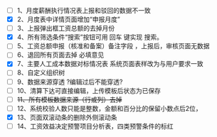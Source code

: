 - [ ] 1、月度薪酬执行情况表上报和驳回的数据不一致
- [x] 2、月度表中详情页面增加“申报月度” 
- [ ] 3、上报弹出框工资总额的去掉月份 
- [x] 4、所有筛选条件“搜索”按钮可用  回车  键实现 搜索。
- [ ] 5、工资总额申报（核准和备案）备注字段 ，上报后，审核页面无数据
- [ ] 6、退回所有页面去掉 必填意见
- [x] 7、主要人工成本数据对标情况表    系统页面表样改为与用户要求一致
- [ ] 8、自定义组织树
- [ ] 9、数据来源穿透  ?编辑过后不能穿透?
- [ ] 10、清算下达可直接编辑，上传模板后状态为已保存
- [ ] ~~11、所有模板数据来源（行或列）去掉~~
- [ ] 12、系统校验人数只能是整数，金额和百分比的保留小数点后2位，
- [x] 13、页面双滚动条的删除外侧滚动条
- [ ] 14、工资效益决定预警项目分析表，四类预警条件的标红 